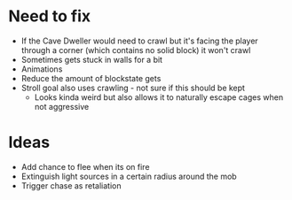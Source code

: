 # Need to fix
- If the Cave Dweller would need to crawl but it's facing the player through a corner (which contains no solid block) it won't crawl
- Sometimes gets stuck in walls for a bit
- Animations
- Reduce the amount of blockstate gets
- Stroll goal also uses crawling - not sure if this should be kept
  - Looks kinda weird but also allows it to naturally escape cages when not aggressive

# Ideas
- Add chance to flee when its on fire
- Extinguish light sources in a certain radius around the mob
- Trigger chase as retaliation